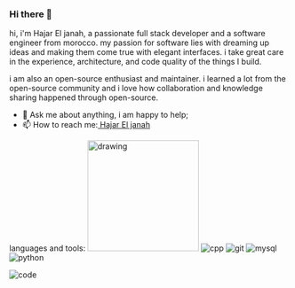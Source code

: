 ### Hi there 👋

hi, i'm Hajar El janah, a passionate full stack developer and a software engineer from morocco. my passion for software lies with dreaming up ideas and making them come true with elegant interfaces. i take great care in the experience, architecture, and code quality of the things I build.

i am also an open-source enthusiast and maintainer. i learned a lot from the open-source community and i love how collaboration and knowledge sharing happened through open-source.

- 💬 Ask me about anything, i am happy to help;
- 📫 How to reach me:[ Hajar El janah](https://www.linkedin.com/in/hajareljanah/)

languages and tools:
<img src="[drawing.jpg](https://user-images.githubusercontent.com/102053931/192807571-a7419ae4-fcbe-49bd-bb65-464ed13291f5.png)" alt="drawing" width="200"/>
![cpp](https://user-images.githubusercontent.com/102053931/192807571-a7419ae4-fcbe-49bd-bb65-464ed13291f5.png)
![git](https://user-images.githubusercontent.com/102053931/192807574-df4b779a-727a-462d-925d-57bfb770e824.png)
![mysql](https://user-images.githubusercontent.com/102053931/192807576-91161dde-2728-43ba-9d5c-75c09749fbd9.png)
![python](https://user-images.githubusercontent.com/102053931/192807578-4d6c9e8f-154c-45ca-81bc-e33259c2c98a.png)


![code](https://user-images.githubusercontent.com/102053931/192801323-d2162eeb-7382-4529-a636-eafb5fa7a29f.gif)
